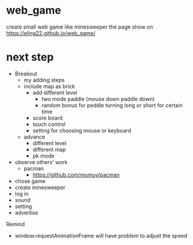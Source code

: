 # web_game
create small web game like minesweeper
the page show on https://eling22.github.io/web_game/
# next step
* Breakout
  * my adding steps
  * include map as brick
    * add different level
      * two mode paddle (mouse down paddle down)
      * random bonus for peddle turning long or short for certain time 
    * score board
    * touch control
    * setting for choosing mouse or keyboard
  * advance
    * different level 
    * different map
    * pk mode
* observe others' work
  * pacman
    * https://github.com/mumuy/pacman
* chose game
* create minesweeper
* log in
* sound
* setting
* advertise

Remind

* window.requestAnimationFrame will have problem to adjust the speed
